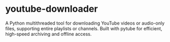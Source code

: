 # youtube-downloader
A Python multithreaded tool for downloading YouTube videos or audio-only files, supporting entire playlists or channels. Built with pytube for efficient, high-speed archiving and offline access.
